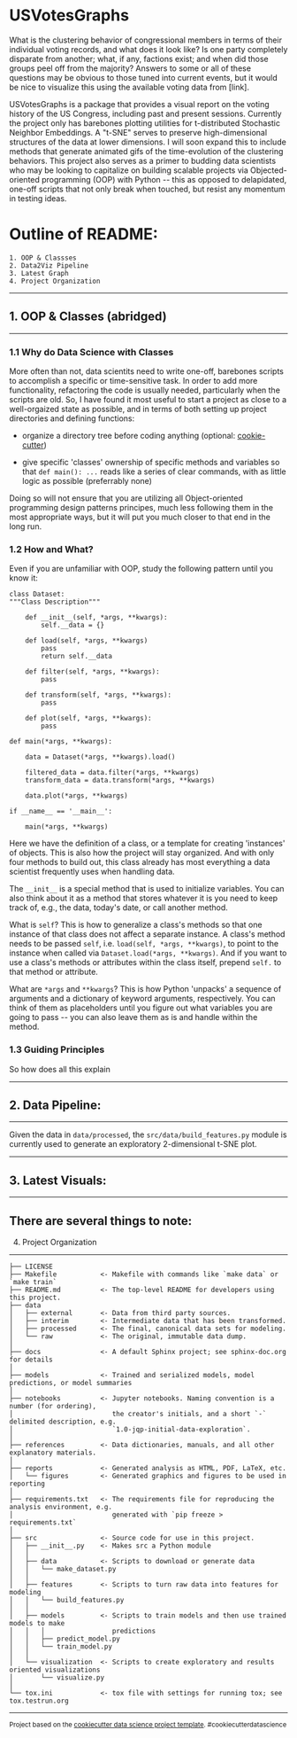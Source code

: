 # USVotesGraphs

What is the clustering behavior of congressional members in terms of their individual voting records, and what does it look like? Is one
party completely disparate from another; what, if any, factions exist; and when did those groups peel off from the majority? Answers to some or all of these questions may be obvious to those tuned into current events, but it would be nice to visualize this using the available voting data from [link]. 

USVotesGraphs is a package that provides a visual report on the voting history of the US Congress, including past and present sessions. Currently the project only has barebones plotting utilities for t-distributed Stochastic Neighbor Embeddings. A "t-SNE" serves to preserve high-dimensional structures of the data at lower dimensions. I will soon expand this to include methods that generate animated gifs of the time-evolution of the clustering behaviors. This project also serves as a primer to budding data scientists who may be looking to capitalize on building scalable projects via Objected-oriented programming (OOP) with Python -- this as opposed to delapidated, one-off scripts that not only break when touched, but resist any momentum in testing ideas. 

# Outline of README:

	1. OOP & Classses
	2. Data2Viz Pipeline
	3. Latest Graph
	4. Project Organization
	
------------
## 1. OOP & Classes (abridged)
------------

### 1.1 Why do Data Science with Classes

More often than not, data scientits need to write one-off, barebones scripts to accomplish a specific or 
time-sensitive task. In order to add more functionality, refactoring the code is usually needed, particularly when the scripts are old. So, I have found it most useful to start a project as close to a well-orgaized state as possible, and in terms of both setting up project directories and defining functions:

* organize a directory tree before coding anything (optional: [cookie-cutter](https://github.com/audreyr/cookiecutter))

* give specific 'classes' ownership of specific methods and variables so that `def main(): ...` reads like a series of clear commands, with as little logic as possible (preferrably none)

Doing so will not ensure that you are utilizing all Object-oriented programming design patterns principes, much less following them in the most appropriate ways, but it will put you much closer to that end in the long run.

### 1.2 How and What?

Even if you are unfamiliar with OOP, study the following pattern until you know it:
```
class Dataset:
"""Class Description"""
	
	def __init__(self, *args, **kwargs):
		self.__data = {}
		
	def load(self, *args, **kwargs)
		pass
		return self.__data
		
	def filter(self, *args, **kwargs):
		pass
		
	def transform(self, *args, **kwargs):
		pass
		
	def plot(self, *args, **kwargs):
		pass
		
def main(*args, **kwargs):

	data = Dataset(*args, **kwargs).load()
	
	filtered_data = data.filter(*args, **kwargs)
	transform_data = data.transform(*args, **kwargs)
	
	data.plot(*args, **kwargs)
		
if __name__ == '__main__':
	
	main(*args, **kwargs)
```

Here we have the definition of a class, or a template for creating 'instances' of objects. This is also how the project will stay organized. And with only four methods to build out, this class already has most everything a data scientist frequently uses when handling data.

The `__init__` is a special method that is used to initialize variables. You can also think about it as a method that stores whatever it is you need to keep track of, e.g., the data, today's date, or call another method.

What is `self`? This is how to generalize a class's methods so that one instance of that class does not affect a separate instance. A class's method needs to be passed `self`, i.e. `load(self, *args, **kwargs)`, to point to the instance when called via `Dataset.load(*args, **kwargs)`. And if you want to use a class's methods or attributes within the class itself, prepend `self.` to that method or attribute.

What are `*args` and `**kwargs`? This is how Python 'unpacks' a sequence of arguments and a dictionary of keyword arguments, respectively. You can think of them as placeholders until you figure out what variables you are going to pass -- you can also leave them as is and handle within the method. 


### 1.3 Guiding Principles

So how does all this explain 

------------
## 2. Data Pipeline:
------------

Given the data in `data/processed`, the `src/data/build_features.py` module is currently used
to generate an exploratory 2-dimensional t-SNE plot.

------------
## 3. Latest Visuals:
------------

There are several things to note:
------------
4. Project Organization
------------

    ├── LICENSE
    ├── Makefile           <- Makefile with commands like `make data` or `make train`
    ├── README.md          <- The top-level README for developers using this project.
    ├── data
    │   ├── external       <- Data from third party sources.
    │   ├── interim        <- Intermediate data that has been transformed.
    │   ├── processed      <- The final, canonical data sets for modeling.
    │   └── raw            <- The original, immutable data dump.
    │
    ├── docs               <- A default Sphinx project; see sphinx-doc.org for details
    │
    ├── models             <- Trained and serialized models, model predictions, or model summaries
    │
    ├── notebooks          <- Jupyter notebooks. Naming convention is a number (for ordering),
    │                         the creator's initials, and a short `-` delimited description, e.g.
    │                         `1.0-jqp-initial-data-exploration`.
    │
    ├── references         <- Data dictionaries, manuals, and all other explanatory materials.
    │
    ├── reports            <- Generated analysis as HTML, PDF, LaTeX, etc.
    │   └── figures        <- Generated graphics and figures to be used in reporting
    │
    ├── requirements.txt   <- The requirements file for reproducing the analysis environment, e.g.
    │                         generated with `pip freeze > requirements.txt`
    │
    ├── src                <- Source code for use in this project.
    │   ├── __init__.py    <- Makes src a Python module
    │   │
    │   ├── data           <- Scripts to download or generate data
    │   │   └── make_dataset.py
    │   │
    │   ├── features       <- Scripts to turn raw data into features for modeling
    │   │   └── build_features.py
    │   │
    │   ├── models         <- Scripts to train models and then use trained models to make
    │   │   │                 predictions
    │   │   ├── predict_model.py
    │   │   └── train_model.py
    │   │
    │   └── visualization  <- Scripts to create exploratory and results oriented visualizations
    │       └── visualize.py
    │
    └── tox.ini            <- tox file with settings for running tox; see tox.testrun.org


--------

<p><small>Project based on the <a target="_blank" href="https://drivendata.github.io/cookiecutter-data-science/">cookiecutter data science project template</a>. #cookiecutterdatascience</small></p>

